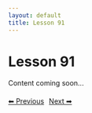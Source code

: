 ```yaml
---
layout: default
title: Lesson 91
---
```


# Lesson 91

Content coming soon...

<div style="margin-top: 20px;">
<a href="/docs/intermediate/Lessons/lesson_90.html" style="margin-right: 10px;">⬅ Previous</a><a href="/docs/intermediate/Lessons/lesson_92.html">Next ➡</a>
</div>

